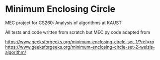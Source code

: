 # Minimum Enclosing Circle 

MEC project for CS260: Analysis of algorithms at KAUST

All tests and code written from scratch but MEC.py code adapted from 

https://www.geeksforgeeks.org/minimum-enclosing-circle-set-1/?ref=rp
https://www.geeksforgeeks.org/minimum-enclosing-circle-set-2-welzls-algorithm/
